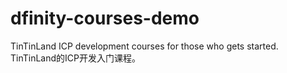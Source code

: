 # dfinity-courses-demo

TinTinLand ICP development courses for those who gets started.
TinTinLand的ICP开发入门课程。

